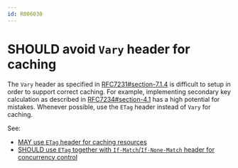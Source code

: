 ```yaml
---
id: R006030
---
```


# SHOULD avoid `Vary` header for caching

The `Vary` header as specified in [RFC7231#section-7.1.4](https://tools.ietf.org/html/rfc7231#section-7.1.4) is difficult to setup in order to support correct caching. For example, implementing secondary key calculation as described in [RFC7234#section-4.1](https://tools.ietf.org/html/rfc7234#section-4.1) has a high potential for mistakes. Whenever possible, use the `ETag` header instead of `Vary` for caching.

See:

- [MAY use `ETag` header for caching resources](/guidelines/r000010)
- [SHOULD use `ETag` together with `If-Match`/`If-None-Match` header for concurrency control](/guidelines/r000060)
